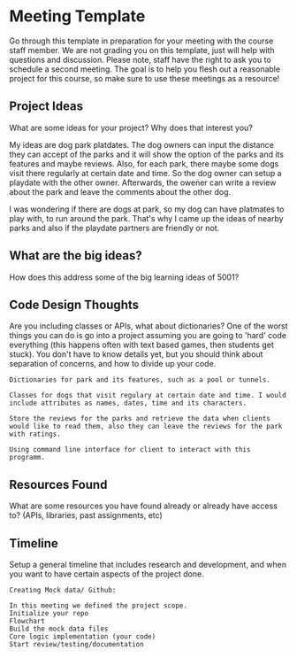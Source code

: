 # Meeting Template

Go through this template in preparation for your meeting with the course staff member. We are not grading you on this template, just will help with questions and discussion. Please note, staff have the right to ask you to schedule a second meeting. The goal is to help you flesh out a reasonable project for this course, so make sure to use these meetings as a resource!

## Project Ideas
What are some ideas for your project? Why does that interest you?

My ideas are dog park platdates. The dog owners can input the distance they can accept of the parks and it will show the option of the parks and its features and maybe reviews. Also, for each park, there maybe some dogs visit there regularly at certain date and time. So the dog owner can setup a playdate with the other owner. Afterwards, the owener can write a review about the park and leave the comments about the other dog. 

I was wondering if there are dogs at park, so my dog can have platmates to play with, to run around the park. That's why I came up the ideas of nearby parks and also if the playdate partners are friendly or not. 


## What are the big ideas?
How does this address some of the big learning ideas of 5001?

## Code Design Thoughts
Are you including classes or APIs, what about dictionaries? One of the worst things you can do is go into a project assuming you are going to 'hard' code everything (this happens often with text based games, then students get stuck). You don't have to know details yet, but you should think about separation of concerns, and how to divide up your code. 
    
    Dictionaries for park and its features, such as a pool or tunnels.  

    Classes for dogs that visit regulary at certain date and time. I would include attributes as names, dates, time and its characters. 

    Store the reviews for the parks and retrieve the data when clients would like to read them, also they can leave the reviews for the park with ratings. 

    Using command line interface for client to interact with this programm. 
    


## Resources Found
What are some resources you have found already or already have access to? (APIs, libraries, past assignments, etc)

## Timeline
Setup a general timeline that includes research and development, and when you want to have certain aspects of the project done. 
    
    Creating Mock data/ Github: 

    In this meeting we defined the project scope.
    Initialize your repo    
    Flowchart
    Build the mock data files 
    Core logic implementation (your code) 
    Start review/testing/documentation